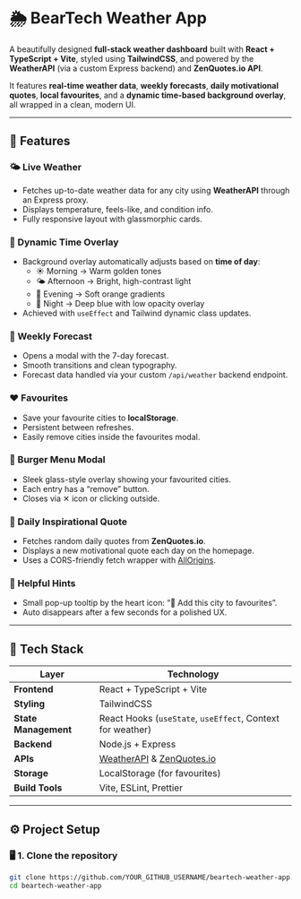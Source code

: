 # 🌦️ BearTech Weather App

A beautifully designed **full-stack weather dashboard** built with **React + TypeScript + Vite**, styled using **TailwindCSS**, and powered by the **WeatherAPI** (via a custom Express backend) and **ZenQuotes.io API**.

It features **real-time weather data**, **weekly forecasts**, **daily motivational quotes**, **local favourites**, and a **dynamic time-based background overlay**, all wrapped in a clean, modern UI.

---

## 🚀 Features

### 🌤️ Live Weather

- Fetches up-to-date weather data for any city using **WeatherAPI** through an Express proxy.
- Displays temperature, feels-like, and condition info.
- Fully responsive layout with glassmorphic cards.

### 🌇 Dynamic Time Overlay

- Background overlay automatically adjusts based on **time of day**:
  - ☀️ Morning → Warm golden tones
  - 🌤️ Afternoon → Bright, high-contrast light
  - 🌆 Evening → Soft orange gradients
  - 🌙 Night → Deep blue with low opacity overlay
- Achieved with `useEffect` and Tailwind dynamic class updates.

### 📅 Weekly Forecast

- Opens a modal with the 7-day forecast.
- Smooth transitions and clean typography.
- Forecast data handled via your custom `/api/weather` backend endpoint.

### ❤️ Favourites

- Save your favourite cities to **localStorage**.
- Persistent between refreshes.
- Easily remove cities inside the favourites modal.

### 🍔 Burger Menu Modal

- Sleek glass-style overlay showing your favourited cities.
- Each entry has a “remove” button.
- Closes via ✕ icon or clicking outside.

### 💬 Daily Inspirational Quote

- Fetches random daily quotes from **ZenQuotes.io**.
- Displays a new motivational quote each day on the homepage.
- Uses a CORS-friendly fetch wrapper with [AllOrigins](https://api.allorigins.win/).

### 🧠 Helpful Hints

- Small pop-up tooltip by the heart icon: “💾 Add this city to favourites”.
- Auto disappears after a few seconds for a polished UX.

---

## 🧰 Tech Stack

| Layer                | Technology                                                                        |
| -------------------- | --------------------------------------------------------------------------------- |
| **Frontend**         | React + TypeScript + Vite                                                         |
| **Styling**          | TailwindCSS                                                                       |
| **State Management** | React Hooks (`useState`, `useEffect`, Context for weather)                        |
| **Backend**          | Node.js + Express                                                                 |
| **APIs**             | [WeatherAPI](https://www.weatherapi.com/) & [ZenQuotes.io](https://zenquotes.io/) |
| **Storage**          | LocalStorage (for favourites)                                                     |
| **Build Tools**      | Vite, ESLint, Prettier                                                            |

---

## ⚙️ Project Setup

### 🖥️ 1. Clone the repository

```bash
git clone https://github.com/YOUR_GITHUB_USERNAME/beartech-weather-app.git
cd beartech-weather-app
```
